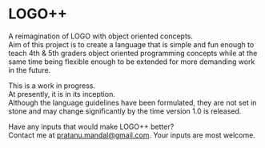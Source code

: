 # LOGO++
A reimagination of LOGO with object oriented concepts.<br>
Aim of this project is to create a language that is simple and fun enough to teach 4th & 5th graders object oriented programming concepts while at the same time being flexible enough to be extended for more demanding work in the future.


This is a work in progress.<br>
At presently, it is in its inception.<br>
Although the language guidelines have been formulated, they are not set in stone and may change significantly by the time version 1.0 is released.


Have any inputs that would make LOGO++ better?<br>
Contact me at pratanu.mandal@gmail.com. Your inputs are most welcome.
